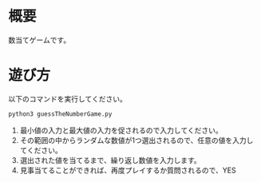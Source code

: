 # 概要
数当てゲームです。

# 遊び方
以下のコマンドを実行してください。

```bash
python3 guessTheNumberGame.py 
```

1. 最小値の入力と最大値の入力を促されるので入力してください。  
2. その範囲の中からランダムな数値が1つ選出されるので、任意の値を入力してください。  
3. 選出された値を当てるまで、繰り返し数値を入力します。
4. 見事当てることができれば、再度プレイするか質問されるので、YES